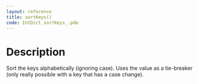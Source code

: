 ```yaml
---
layout: reference
title: sortKeys()
code: IntDict_sortKeys_.pde
---
```


# Description

Sort the keys alphabetically (ignoring case). Uses the value as 
a tie-breaker (only really possible with a key that has a case change).

